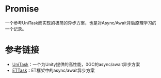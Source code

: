 # Promise
一个参考UniTask而实现的极简的异步方案，也是对Async/Await背后原理学习的一个记录。
# 参考链接
- [UniTask](https://github.com/Cysharp/UniTask)：一个为Unity提供的高性能，0GC的async/await异步方案
- [ETTask](https://github.com/egametang/ET)：ET框架中的async/await异步方案

